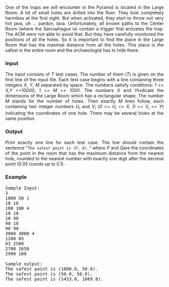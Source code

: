 <p align="justify">
One of the traps we will encounter in the Pyramid is located in the Large Room.
A lot of small holes are drilled into the floor. They look completely harmless
at the first sight. But when activated, they start to throw out very
hot java, uh ... pardon, lava. Unfortunately, all known paths to the Center
Room (where the Sarcophagus is) contain a&nbsp;trigger that activates the
trap. The ACM were not able to avoid that. But they have carefully monitored
the positions of all the holes. So it is important to find the place in the
Large Room that has the maximal distance from all the holes. This place is
the safest in the entire room and the archaeologist has to hide there.

</p><h3>Input</h3>

<p align="justify">The input consists of <var>T</var> test cases. The number of them (<var>T</var>) is
given on the first line of the input file.  Each test case begins with a
line containing three integers <var>X</var>, <var>Y</var>, <var>M</var> separated by space. The numbers
satisfy conditions: 
<var>1 &lt;= X,Y &lt;=10000</var>, <var>1 &lt;= M &lt;= 1000</var>. The
numbers <var>X</var> and <var>Y</var>indicate the dimensions of the Large
Room which has a&nbsp;rectangular
shape. The number <var>M</var> stands for the number of holes. Then exactly <var>M</var> lines
follow, each containing two integer numbers <var>U<sub>i</sub></var> and <var>V<sub>i</sub></var>
(<var>0 &lt;= U<sub>i</sub> &lt;= X</var>,
<var>0 &lt;= V<sub>i</sub> &lt;= Y</var>) indicating the coordinates of one
hole. There may be several holes at the same position.

</p><h3>Output</h3>
<p align="justify">
Print exactly one line for each test case. The line should contain the
sentence "<code>The safest point is (<var>P</var>, <var>Q</var>).</code>"
where <var>P</var> and <var>Q</var>are the coordinates of the point in the
room that has the maximum
distance from the nearest hole, rounded to the nearest number with exactly
one digit after the decimal point (0.05 rounds up to 0.1).

</p><h3>Example</h3>

<pre>Sample Input:
3
1000 50 1
10 10
100 100 4
10 10
10 90
90 10
90 90
3000 3000 4
1200 85
63 2500
2700 2650 
2990 100

Sample output:
The safest point is (1000.0, 50.0).
The safest point is (50.0, 50.0).
The safest point is (1433.0, 1669.8).
</pre>